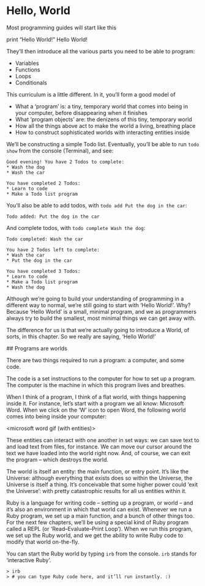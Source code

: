# Hello, World

Most programming guides will start like this

print “Hello World!”
Hello World!

They’ll then introduce all the various parts you need to be able to program:

- Variables
- Functions
- Loops
- Conditionals

This curriculum is a little different. In it, you’ll form a good model of 

- What a ‘program’ is: a tiny, temporary world that comes into being in your computer, before disappearing when it finishes
- What ‘program objects’ are: the denizens of this tiny, temporary world
- How all the things above act to make the world a living, breathing place
- How to construct sophisticated worlds with interacting entities inside

We’ll be constructing a simple Todo list. Eventually, you’ll be able to run `todo show` from the console (Terminal), and see:

```
Good evening! You have 2 Todos to complete:
* Wash the dog
* Wash the car

You have completed 2 Todos:
* Learn to code
* Make a Todo list program
```

You’ll also be able to add todos, with `todo add Put the dog in the car`:

```
Todo added: Put the dog in the car
```

And complete todos, with `todo complete Wash the dog`:

```
Todo completed: Wash the car

You have 2 Todos left to complete:
* Wash the car
* Put the dog in the car

You have completed 3 Todos:
* Learn to code
* Make a Todo list program
* Wash the dog
```

Although we’re going to build your understanding of programming in a different way to normal, we’re still going to start with ‘Hello World!’. Why? Because ‘Hello World’ is a small, minimal program, and we as programmers always try to build the smallest, most minimal things we can get away with.

The difference for us is that we’re actually going to introduce a World, of sorts, in this chapter. So we really are saying, ‘Hello World!’

## Programs are worlds

There are two things required to run a program: a computer, and some code.

<show both>

The code is a set instructions to the computer for how to set up a program.
The computer is the machine in which this program lives and breathes.

When I think of a program, I think of a flat world, with things happening inside it. For instance, let’s start with a program we all know: Microsoft Word. When we click on the ‘W’ icon to open Word, the following world comes into being inside your computer:

<microsoft word gif (with entities)>

These entities can interact with one another in set ways: we can save text to and load text from files, for instance. We can move our cursor around the text we have loaded into the world right now. And, of course, we can exit the program – which destroys the world.

<microsoft word gif demonstrating interaction above>

The world is itself an entity: the main function, or entry point. It’s like the Universe: although everything that exists does so within the Universe, the Universe is itself a thing. It’s conceivable that some higher power could ‘exit the Universe’: with pretty catastrophic results for all us entities within it.

Ruby is a language for writing code – setting up a program, or world – and it’s also an environment in which that world can exist. Whenever we run a Ruby program, we set up a main function, and a bunch of other things too. For the next few chapters, we’ll be using a special kind of Ruby program called a REPL (or ‘Read–Evaluate–Print Loop’). When we run this program, we set up the Ruby world, and we get the ability to write Ruby code to modify that world on-the-fly.

You can start the Ruby world by typing `irb` from the console. `irb` stands for ‘interactive Ruby’.

```
> irb
> # you can type Ruby code here, and it’ll run instantly. :)
```

